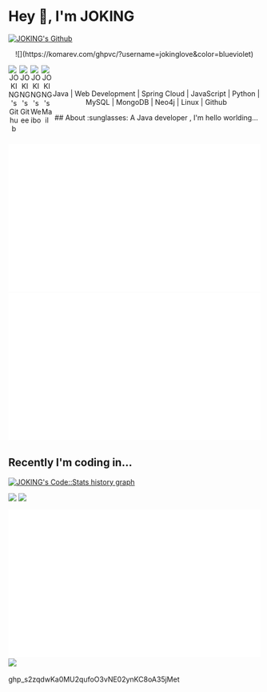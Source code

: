 <!-- <div align="center"> -->
<p align="center">
  <h1> Hey 👋, I'm JOKING </h1> <a  target="_blank" href="https://jokinglove.com/"> <img alt="JOKING's Github" width="22px" src="https://cdn.jsdelivr.net/gh/jokinglove/cdn-assets@master/icons/blog.svg" /> </a>
</p>
<p align="center">
  ![](https://komarev.com/ghpvc/?username=jokinglove&color=blueviolet)
</p>
<p align="center">
  <a target="_blank" href="https://github.com/jokinglove">
      <img align="left" alt="JOKING's Github" width="22px" src="https://cdn.jsdelivr.net/gh/jokinglove/cdn-assets@master/icons/github4.svg" />
  </a>

  <a target="_blank" href="https://gitee.com/jokinglove">
      <img align="left" alt="JOKING's Gitee" width="22px" src="https://cdn.jsdelivr.net/gh/jokinglove/cdn-assets@master/icons/gitee-circle-light.svg" />
  </a>

  <a target="_blank" href="https://weibo.com/3287764562/profile?topnav=1&wvr=6&is_all=1">
      <img align="left" alt="JOKING's Weibo" width="22px" src="https://cdn.jsdelivr.net/gh/jokinglove/cdn-assets@master/icons/weibo.svg" />
  </a>

  <a target="_blank" href="https://mail.qq.com/cgi-bin/qm_share?t=qm_mailme&email=sdve2tjf1t3ex9Tx197J3NDY3Z-S3tw">
      <img align="left" alt="JOKING's Mail" width="22px" src="https://cdn.jsdelivr.net/gh/jokinglove/cdn-assets@master/icons/mail.svg" />
  </a>

</p>

<br/>
<br/>

<p align="center">
Java | Web Development | Spring Cloud | JavaScript | Python | MySQL | MongoDB | Neo4j | Linux | Github 
</p>

<p align="center">
## About :sunglasses:  
A Java developer , I'm hello worlding...
</p>

<!-- &theme=shades-of-purple   &theme=cobalt-->
<a href="https://jokinglove.com">
<br/>
  
![](https://github.com/jokinglove/github-stats/blob/master/generated/overview.svg)
![](https://github.com/jokinglove/github-stats/blob/master/generated/languages.svg)
</a>

## Recently I'm coding in...
<a href="https://codestats.net/users/jokinglove">
<img src='https://codestats-readme.wegfan.cn/history-graph/jokinglove?width=850&heoight=300&timezone=08:00&history_days=20&max_languages=12&language_colors=["3e4053","f15854","5da5da","faa43a","60bd68","f17cb0","b2912f","00897b","b276b2","ffc0cb","cddc39","7e57c2","bdbdbd"]' alt="JOKING's Code::Stats history graph" />
</a>

<!-- </div> -->



![](https://github.com/fenixsoft/github-stats/blob/master/generated/overview.svg)
![](https://github.com/fenixsoft/github-stats/blob/master/generated/languages.svg)


![](https://raw.githubusercontent.com/jokinglove/github-stats/master/generated/overview.svg#gh-dark-mode-only)
![](https://raw.githubusercontent.com/username/github-stats/master/generated/overview.svg#gh-light-mode-only)




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
